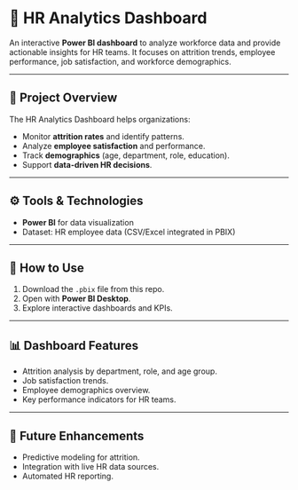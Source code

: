 # 👥 HR Analytics Dashboard

An interactive **Power BI dashboard** to analyze workforce data and provide actionable insights for HR teams. It focuses on attrition trends, employee performance, job satisfaction, and workforce demographics.

---

## 📂 Project Overview
The HR Analytics Dashboard helps organizations:
- Monitor **attrition rates** and identify patterns.
- Analyze **employee satisfaction** and performance.
- Track **demographics** (age, department, role, education).
- Support **data-driven HR decisions**.

---

## ⚙️ Tools & Technologies
- **Power BI** for data visualization
- Dataset: HR employee data (CSV/Excel integrated in PBIX)

---

## 🚀 How to Use
1. Download the `.pbix` file from this repo.
2. Open with **Power BI Desktop**.
3. Explore interactive dashboards and KPIs.

---

## 📊 Dashboard Features
- Attrition analysis by department, role, and age group.
- Job satisfaction trends.
- Employee demographics overview.
- Key performance indicators for HR teams.

---

## 📌 Future Enhancements
- Predictive modeling for attrition.
- Integration with live HR data sources.
- Automated HR reporting.
